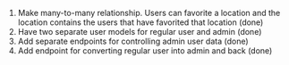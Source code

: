 1. Make many-to-many relationship. Users can favorite a location and the location contains the users that
have favorited that location (done)
2. Have two separate user models for regular user and admin (done)
3. Add separate endpoints for controlling admin user data (done)
4. Add endpoint for converting regular user into admin and back (done)